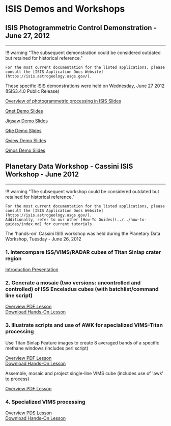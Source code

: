 # ISIS Demos and Workshops

## **ISIS Photogrammetric Control Demonstration - June 27, 2012**
------

!!! warning "The subsequent demonstration could be considered outdated but retained for historical reference."

    For the most current documentation for the listed applications, please consult the [ISIS Application Docs Website](https://isis.astrogeology.usgs.gov/).


These specific ISIS demonstrations were held on Wednesday, June 27 2012 (ISIS3.4.0 Public Release)

[Overview of photogrammetric processing in ISIS Slides](../../assets/isis-demos/IsisDemoIntro.pdf)

[Qnet Demo Slides](../../assets/isis-demos/Qnet.pdf)

[Jigsaw Demo Slides](../../assets/isis-demos/Jigsaw.pdf)

[Qtie Demo Slides](../../assets/isis-demos/Qtie.pdf)

[Qview Demo Slides](../../assets/isis-demos/Qview.pdf)

[Qmos Demo Slides](../../assets/isis-demos/Qmos.pdf)

## **Planetary Data Workshop - Cassini ISIS Workshop - June 2012**
------

!!! warning "The subsequent workshop could be considered outdated but retained for historical reference."

    For the most current documentation for the listed applications, please consult the [ISIS Application Docs Website](https://isis.astrogeology.usgs.gov/).
    Additionally, refer to our other [How-To Guides](../../how-to-guides/index.md) for current tutorials.

The 'hands-on' Cassini ISIS workshop was held during the Planetary Data
Workshop, Tuesday - June 26, 2012

### 1. Intercompare ISS/VIMS/RADAR cubes of Titan Sinlap crater region

[Introduction Presentation](../../assets/isis-demos/CassiniTutorial.pdf)

### 2. Generate a mosaic (two versions: uncontrolled and controlled) of ISS Enceladus cubes (with batchlist/command line script)  

[Overview PDF Lesson](../../assets/isis-demos/CassiniISS_EnceladusLesson.pdf)  
[Download Hands-On Lesson](../../assets/isis-demos/ISSEnceladus.tar.gz)

### 3. Illustrate scripts and use of AWK for specialized VIMS-Titan processing

Use Titan Sinlap Feature images to create 8 averaged bands of a specific methane windows (includes perl script)

[Overview PDF Lesson](../../assets/isis-demos/CassiniVIMS_mwinavg.pdf)  
[Download Hands-On Lesson](../../assets/isis-demos/Vims_titan_bandavg_lesson.tar.gz)

Assemble, mosaic and project single-line VIMS cube (includes use of 'awk' to process)

[Overview PDF Lesson](../../assets/isis-demos/CassiniVIMS_SingleLineLesson.pdf)

### 4. Specialized VIMS processing  
[Overview PDS Lesson](../../assets/isis-demos/Vims_specialprocessing.pdf)  
[Download Hands-On Lesson](../../assets/isis-demos/SpecializedVIMS.tar.gz)
